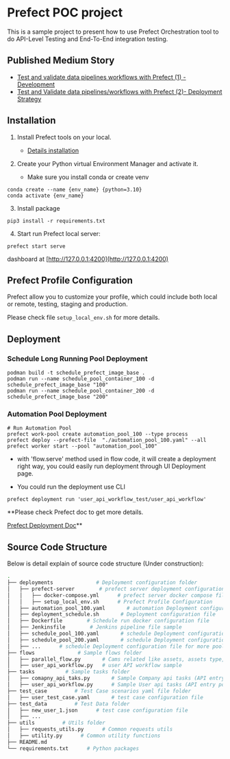 # Prefect POC project 

This is a sample project to present how to use Prefect Orchestration tool to do API-Level Testing and End-To-End
integration testing. 

## Published Medium Story
* [Test and validate data pipelines workflows with Prefect (1) - Development](https://medium.com/@vicky.guo97/test-and-validate-data-pipelines-workflows-with-prefect-cc24bb557571)
* [Test and Validate data pipelines/workflows with Prefect (2)- Deployment Strategy](https://medium.com/@vicky.guo97/test-and-validate-data-pipelines-workflows-with-prefect-cc24bb557571)


## Installation 

1. Install Prefect tools on your local. 
    * [Details installation](https://docs.prefect.io/2.10.13/getting-started/installation/#installing-the-latest-version)
    
2. Create your Python virtual Environment Manager and activate it. 
    * Make sure you install conda or create venv
```
conda create --name {env_name} {python=3.10}
conda activate {env_name}
```

3. Install package
```
pip3 install -r requirements.txt
```

4. Start run Prefect local server:
```
prefect start serve
```
dashboard at [http://127.0.0.1:4200](http://127.0.0.1:4200)

## Prefect Profile Configuration
Prefect  allow you to customize your profile, which could include both local or remote, testing, staging and production.

Please check file `setup_local_env.sh` for more details. 


## Deployment

### Schedule Long Running Pool Deployment

```commandline
podman build -t schedule_prefect_image_base .
podman run --name schedule_pool_container_100 -d schedule_prefect_image_base "100"
podman run --name schedule_pool_container_200 -d schedule_prefect_image_base "200"
```

### Automation Pool Deployment
```commandline
# Run Automation Pool
prefect work-pool create automation_pool_100 --type process
prefect deploy --prefect-file  "./automation_pool_100.yaml" --all
prefect worker start --pool "automation_pool_100"
```

* with 'flow.serve' method used in flow code, it will create a deployment right way, 
you could easily run deployment through UI Deployment page. 

* You could run the deployment use CLI
```commandline
prefect deployment run 'user_api_workflow_test/user_api_workflow'
```
**Please check Prefect doc to get more details. 

[Prefect Deployment Doc](https://docs.prefect.io/latest/tutorial/deployments/)**

## Source Code Structure  

Below is detail explain of source code structure (Under construction):
```bash
.
├── deployments              # Deployment configuration folder
│   ├── prefect-server        # prefect server deployment configuration file
│   │   ├── docker-compose.yml      # prefect server docker compose file
│   │   ├── setup_local_env.sh      # Prefect Profile Configuration
│   ├── automation_pool_100.yaml       # automation Deployment configuration file
│   ├── deployment_schedule.sh       # Deployment configuration file
│   ├── Dockerfile        # Schedule run docker configuration file
│   ├── Jenkinsfile        # Jenkins pipeline file sample
│   ├── schedule_pool_100.yaml       # schedule Deployment configuration file
│   ├── schedule_pool_200.yaml       # schedule Deployment configuration file
│   ├── ...      # schedule Deployment configuration file for more pool
├── flows              # Sample flows folder
│   ├── parallel_flow.py       # Cams related like assets, assets type, catalogs... 
│   ├── user_api_workflow.py   # user API workflow sample    
├── tasks          # Sample tasks folder
│   ├── comapny_api_taks.py       # Sample Company api tasks (API entry points)
│   ├── user_api_workflow.py      # Sample User api tasks (API entry points)
├── test_case         # Test Case scenarios yaml file folder 
│   ├── user_test_case.yaml       # test case configuration file
├── test_data         # Test Data folder
│   ├── new_user_1.json      # test case configuration file
│   ├── ...
├── utils         # Utils folder
│   ├── requests_utils.py      # Common requests utils
│   ├── utility.py      # Common utility functions
├── README.md 
└── requirements.txt      # Python packages
```
